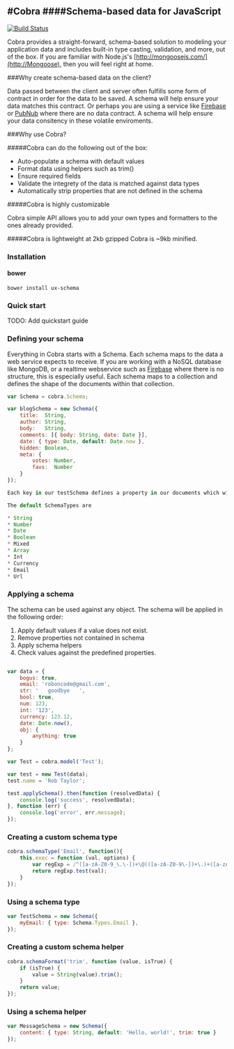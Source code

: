 #Cobra
####Schema-based data for JavaScript
---
[![Build Status](https://travis-ci.org/webux/ux-schema.svg?branch=master)](https://travis-ci.org/webux/ux-schema)

Cobra provides a straight-forward, schema-based solution to modeling your application data and includes built-in type casting, validation, and more, out of the box. If you are familiar with Node.js's [http://mongoosejs.com/](http://Mongoose), then you will feel right at home.

###Why create schema-based data on the client?

Data passed between the client and server often fulfills some form of contract in order for the data to be saved. A schema will help ensure your data matches this contract. Or perhaps you are using a service like [Firebase](https://www.firebase.com/) or [PubNub](http://www.pubnub.com/) where there are no data contract. A schema will help ensure your data consitency in these volatile enviroments.

###Why use Cobra?

#####Cobra can do the following out of the box:

*  Auto-populate a schema with default values
*  Format data using helpers such as trim()
*  Ensure required fields
*  Validate the integrety of the data is matched against data types
*  Automatically strip properties that are not defined in the schema

#####Cobra is highly customizable

Cobra simple API allows you to add your own types and formatters to the ones already provided.

#####Cobra is lightweight at 2kb gzipped
Cobra is ~9kb minified.

### Installation

#### bower
```bower install ux-schema```

### Quick start

TODO: Add quickstart guide


### Defining your schema

Everything in Cobra starts with a Schema. Each schema maps to the data a web service expects to receive. If you are working with a NoSQL database like MongoDB, or a realtime webservice such as [Firebase](https://www.firebase.com/) where there is no structure, this is especially useful. Each schema maps to a collection and defines the shape of the documents within that collection.

```javascript
var Schema = cobra.Schema;

var blogSchema = new Schema({
	title:  String,
  	author: String,
  	body:   String,
  	comments: [{ body: String, date: Date }],
  	date: { type: Date, default: Date.now },
  	hidden: Boolean,
  	meta: {
    	votes: Number,
    	favs:  Number
  	}
});

Each key in our testSchema defines a property in our documents which will be cast to its associated SchemaType. For example, we've defined a title which will be cast to the String SchemaType and date which will be cast to a Date SchemaType. Keys may also be assigned nested objects containing further key/type definitions (e.g. the `meta` property above).

The default SchemaTypes are

* String
* Number
* Date
* Boolean
* Mixed
* Array
* Int
* Currency
* Email
* Url

```

### Applying a schema

The schema can be used against any object. The schema will be applied in the following order:

1. Apply default values if a value does not exist. 
2. Remove properties not contained in schema
3. Apply schema helpers
4. Check values against the predefined properties.


```javascript

var data = {
    bogus: true,
    email: 'roboncode@gmail.com',
    str: '   goodbye   ',
    bool: true,
    num: 123,
    int: '123',
    currency: 123.12,
    date: Date.now(),
    obj: {
        anything: true
    }
};

var Test = cobra.model('Test');

var test = new Test(data);
test.name = 'Rob Taylor';

test.applySchema().then(function (resolvedData) {
    console.log('success', resolvedData);
}, function (err) {
    console.log('error', err.message);
});
```

### Creating a custom schema type

```javascript
cobra.schemaType('Email', function(){
	this.exec = function (val, options) {
    	var regExp = /^([a-zA-Z0-9_\.\-])+\@(([a-zA-Z0-9\-])+\.)+([a-zA-Z0-9]{2,4})+$/;
    	return regExp.test(val);
	}
});
```

### Using a schema type

```javascript
var TestSchema = new Schema({
	myEmail: { type: Schema.Types.Email },
});
```

### Creating a custom schema helper

```javascript
cobra.schemaFormat('trim', function (value, isTrue) {
    if (isTrue) {
        value = String(value).trim();
    }
    return value;
});
```

### Using a schema helper

```javascript
var MessageSchema = new Schema({
	content: { type: String, default: 'Hello, world!', trim: true }
});
```